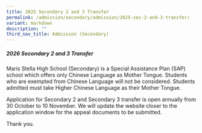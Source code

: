 ```yaml
---
title: 2025 Secondary 2 and 3 Transfer
permalink: /admission/secondary/admission/2025-sec-2-and-3-transfer/
variant: markdown
description: ""
third_nav_title: Admission (Secondary)
---
```

##### 2026 Secondary 2 and 3 Transfer
Maris Stella High School (Secondary) is a Special Assistance Plan (SAP) school which offers only Chinese Language as Mother Tongue. Students who are exempted from Chinese Language will not be considered. Students admitted must take Higher Chinese Language as their Mother Tongue. 

Application for Secondary 2 and Secondary 3 transfer is open annually from 30 October to 10 November. We will update the website closer to the application window for the appeal documents to be submitted.

Thank you.
